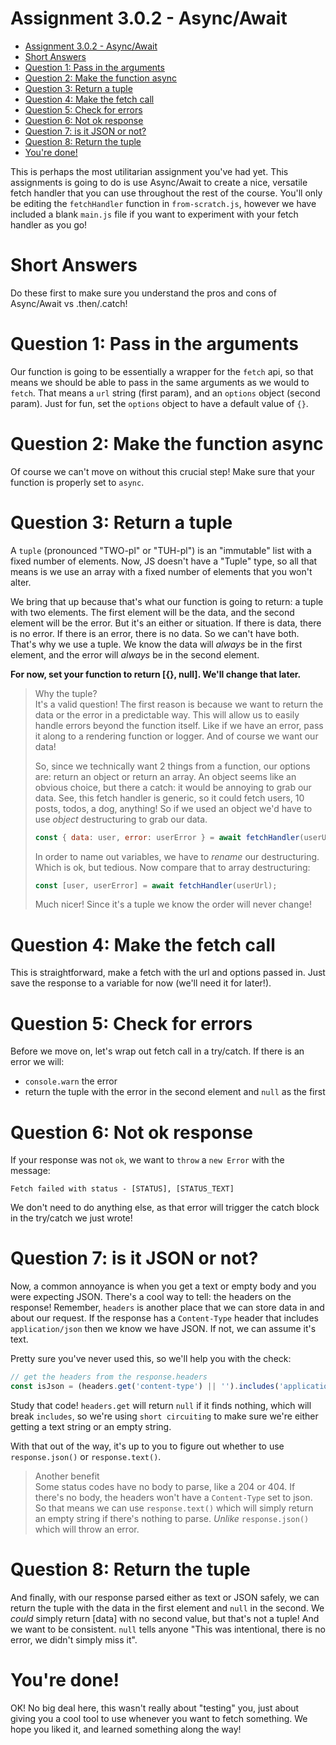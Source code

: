 # Assignment 3.0.2 - Async/Await

- [Assignment 3.0.2 - Async/Await](#assignment-302---asyncawait)
- [Short Answers](#short-answers)
- [Question 1: Pass in the arguments](#question-1-pass-in-the-arguments)
- [Question 2: Make the function async](#question-2-make-the-function-async)
- [Question 3: Return a tuple](#question-3-return-a-tuple)
- [Question 4: Make the fetch call](#question-4-make-the-fetch-call)
- [Question 5: Check for errors](#question-5-check-for-errors)
- [Question 6: Not ok response](#question-6-not-ok-response)
- [Question 7: is it JSON or not?](#question-7-is-it-json-or-not)
- [Question 8: Return the tuple](#question-8-return-the-tuple)
- [You're done!](#youre-done)

This is perhaps the most utilitarian assignment you've had yet. This assignments is going to do is use Async/Await to create a nice, versatile fetch handler that you can use throughout the rest of the course. You'll only be editing the `fetchHandler` function in `from-scratch.js`, however we have included a blank `main.js` file if you want to experiment with your fetch handler as you go!

# Short Answers
Do these first to make sure you understand the pros and cons of Async/Await vs .then/.catch!

# Question 1: Pass in the arguments
Our function is going to be essentially a wrapper for the `fetch` api, so that means we should be able to pass in the same arguments as we would to `fetch`. That means a `url` string (first param), and an `options` object (second param). Just for fun, set the `options` object to have a default value of `{}`.

# Question 2: Make the function async
Of course we can't move on without this crucial step! Make sure that your function is properly set to `async`.

# Question 3: Return a tuple
A `tuple` (pronounced "TWO-pl" or "TUH-pl") is an "immutable" list with a fixed number of elements. Now, JS doesn't have a "Tuple" type, so all that means is we use an array with a fixed number of elements that you won't alter.

We bring that up because that's what our function is going to return: a tuple with two elements. The first element will be the data, and the second element will be the error. But it's an either or situation. If there is data, there is no error. If there is an error, there is no data. So we can't have both. That's why we use a tuple. We know the data will *always* be in the first element, and the error will *always* be in the second element.

**For now, set your function to return [{}, null]. We'll change that later.**

> Why the tuple? <br/>
> It's a valid question! The first reason is because we want to return the data or the error in a predictable way. This will allow us to easily handle errors beyond the function itself. Like if we have an error, pass it along to a rendering function or logger. And of course we want our data!
>
> So, since we technically want 2 things from a function, our options are: return an object or return an array. An object seems like an obvious choice, but there a catch: it would be annoying to grab our data. See, this fetch handler is generic, so it could fetch users, 10 posts, todos, a dog, anything! So if we used an object we'd have to use *object* destructuring to grab our data.
>
> ```js
> const { data: user, error: userError } = await fetchHandler(userUrl);
> ```
> In order to name out variables, we have to *rename* our destructuring. Which is ok, but tedious. Now compare that to array destructuring:
>
> ```js
> const [user, userError] = await fetchHandler(userUrl);
> ```
> Much nicer! Since it's a tuple we know the order will never change!

# Question 4: Make the fetch call
This is straightforward, make a fetch with the url and options passed in. Just save the response to a variable for now (we'll need it for later!).

# Question 5: Check for errors
Before we move on, let's wrap out fetch call in a try/catch. If there is an error we will:
- `console.warn` the error
- return the tuple with the error in the second element and `null` as the first

# Question 6: Not ok response
If your response was not `ok`, we want to `throw` a `new Error` with the message:

`Fetch failed with status - [STATUS], [STATUS_TEXT]`

We don't need to do anything else, as that error will trigger the catch block in the try/catch we just wrote!

# Question 7: is it JSON or not?
Now, a common annoyance is when you get a text or empty body and you were expecting JSON. There's a cool way to tell: the headers on the response! Remember, `headers` is another place that we can store data in and about our request. If the response has a `Content-Type` header that includes `application/json` then we know we have JSON. If not, we can assume it's text.

Pretty sure you've never used this, so we'll help you with the check:

```js
// get the headers from the response.headers
const isJson = (headers.get('content-type') || '').includes('application/json');
```

Study that code! `headers.get` will return `null` if it finds nothing, which will break `includes`, so we're using `short circuiting` to make sure we're either getting a text string or an empty string.

With that out of the way, it's up to you to figure out whether to use `response.json()` or `response.text()`.

> Another benefit<br />
> Some status codes have no body to parse, like a 204 or 404. If there's no body, the headers won't have a `Content-Type` set to json. So that means we can use `response.text()` which will simply return an empty string if there's nothing to parse. *Unlike* `response.json()` which will throw an error.

# Question 8: Return the tuple
And finally, with our response parsed either as text or JSON safely, we can return the tuple with the data in the first element and `null` in the second. We *could* simply return [data] with no second value, but that's not a tuple! And we want to be consistent. `null` tells anyone "This was intentional, there is no error, we didn't simply miss it".


# You're done!
OK! No big deal here, this wasn't really about "testing" you, just about giving you a cool tool to use whenever you want to fetch something. We hope you liked it, and learned something along the way!
